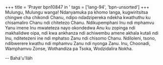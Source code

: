 +++
title = 'Prayer bpn10847 in '
tags = ['lang-94', 'bpn-unsorted']
+++
Mulungu, Mulungu wanga! Ndanyamuka pa khomo langa, kugwiritsitsa chingwe cha chikondi Chanu, ndipo ndadzipereka ndekha kwathuthu ku chisamaliro Chanu ndi chitetezo Chanu. Ndikupemphani Inu ndi mphamvu Yanu imene Inu mwateteza nayo okondedwa Anu ku zopinga ndi makhalidwe oipa, ndi kwa ankhanza ndi achiwembu amene akhala kutali ndi Inu, nditetezeni ine ndi mphatso Zanu ndi chisomo Chanu. Ndiloleni, tsono, ndibwerere kwathu ndi mphamvu Zanu ndi nyonga Zanu. 
Inu, Choonadi, Wamphamvu Zonse, Wothandiza pa Tsoka, Wodzidalira Nokha.

-- Bahá'u'lláh
